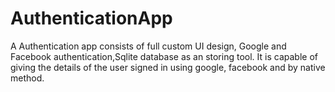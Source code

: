 # AuthenticationApp
A Authentication app consists of full custom UI design, Google and Facebook authentication,Sqlite database as an storing tool. It is capable of giving the details of the user signed in using google, facebook and by native method.
